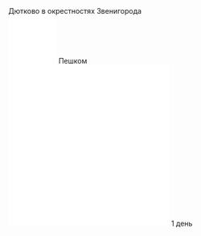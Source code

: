 
<link rel="stylesheet" href="../assets-custom/css/style-markdown.css">
<div class="cover-container" style="background-image: url('gorodok-1600.jpg');">
	<div class="cover-text">
		<div class="cover-title">
            Дютково в окрестностях Звенигорода
        </div>
		<div class="cover-description">
			<div>
                <img class="cover-icon" src="../assets-custom/icon-footsteps.png" loading="lazy" alt="" />
                <span>Пешком</span>
            </div>
            <div>
                <img class="cover-icon" loading="lazy" src="../assets-custom/icon-time.png" alt=""  />
                <span>1 день</span>
            </div>
		</div>
	</div>
</div>

<div id="map"></div>


<link href="https://api.mapbox.com/mapbox-gl-js/v3.10.0/mapbox-gl.css" rel="stylesheet">
<script src="https://api.mapbox.com/mapbox-gl-js/v3.10.0/mapbox-gl.js"></script>
<script src="https://cdn.jsdelivr.net/npm/js-yaml@4.1.0/dist/js-yaml.min.js"></script>
<script src="../assets-custom/js/cozy-journey.js"></script>
<script>architectMap({
    tracks: [{path: 'dutkovo-hike.gpx'}, {path: 'zvenigorod-bus.gpx', color: 'blue'}], 
    points: 'points.yaml'});</script>